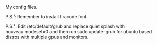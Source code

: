 My config files.

P.S.¹: Remember to install firacode font.

P.S.²: Edit /etc/default/grub and replace quiet splash with nouveau.modeset=0 and then run sudo update-grub for ubuntu based distros with multiple gpus and monitors.

